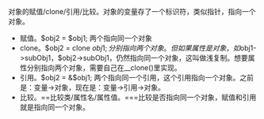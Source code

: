 对象的赋值/clone/引用/比较。对象的变量存了一个标识符，类似指针，指向一个对象。
- 赋值。$obj2 = $obj1; 两个指向同一个对象
- clone。$obj2 = clone $obj1; 分别指向两个对象。但如果属性是对象，如$obj1->subObj1，$obj2->subObj1，仍然指向同一个对象，这叫做浅复制。想要属性分别指向两个对象，需要自己在__clone()里实现。
- 引用。$obj2 = &$obj1; 两个指向同一个引用，这个引用指向一个对象。之前是：变量->对象，现在是：变量->引用->对象。
- 比较。==比较类/属性名/属性值。===比较是否指向同一个对象，赋值和引用就是指向同一个对象。
